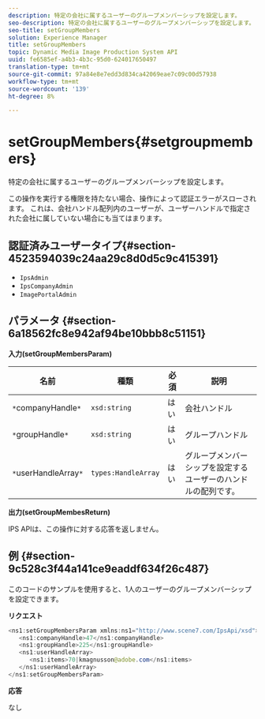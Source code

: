 ```yaml
---
description: 特定の会社に属するユーザーのグループメンバーシップを設定します。
seo-description: 特定の会社に属するユーザーのグループメンバーシップを設定します。
seo-title: setGroupMembers
solution: Experience Manager
title: setGroupMembers
topic: Dynamic Media Image Production System API
uuid: fe6585ef-a4b3-4b3c-95d0-624017650497
translation-type: tm+mt
source-git-commit: 97a84e8e7edd3d834ca42069eae7c09c00d57938
workflow-type: tm+mt
source-wordcount: '139'
ht-degree: 8%

---
```



# setGroupMembers{#setgroupmembers}

特定の会社に属するユーザーのグループメンバーシップを設定します。

この操作を実行する権限を持たない場合、操作によって認証エラーがスローされます。 これは、会社ハンドル配列内のユーザーが、ユーザーハンドルで指定された会社に属していない場合にも当てはまります。

## 認証済みユーザータイプ{#section-4523594039c24aa29c8d0d5c9c415391}

* `IpsAdmin`
* `IpsCompanyAdmin`
* `ImagePortalAdmin`

## パラメータ {#section-6a18562fc8e942af94be10bbb8c51151}

**入力(setGroupMembersParam)**

| 名前 | 種類 | 必須 | 説明 |
|---|---|---|---|
| `*`companyHandle`*` | `xsd:string` | はい | 会社ハンドル |
| `*`groupHandle`*` | `xsd:string` | はい | グループハンドル |
| `*`userHandleArray`*` | `types:HandleArray` | はい | グループメンバーシップを設定するユーザーのハンドルの配列です。 |

**出力(setGroupMembesReturn)**

IPS APIは、この操作に対する応答を返しません。

## 例 {#section-9c528c3f44a141ce9eaddf634f26c487}

このコードのサンプルを使用すると、1人のユーザーのグループメンバーシップを設定できます。

**リクエスト**

```java
<ns1:setGroupMembersParam xmlns:ns1="http://www.scene7.com/IpsApi/xsd">
   <ns1:companyHandle>47</ns1:companyHandle>
   <ns1:groupHandle>225</ns1:groupHandle>
   <ns1:userHandleArray>
      <ns1:items>70|kmagnusson@adobe.com</ns1:items>
   </ns1:userHandleArray>
</ns1:setGroupMembersParam>
```

**応答**

なし

